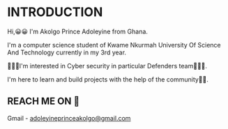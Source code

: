 # INTRODUCTION
Hi,😀😀 I'm Akolgo Prince Adoleyine from Ghana.

I'm a computer science student of Kwame Nkurmah University Of Science And Technology currently in my 3rd year.

🧑🏽‍💻I'm interested in Cyber security in particular Defenders team🧑🏽‍💻.

I'm here to learn and build projects with the help of the community🫡🫡.

## REACH ME ON 🔗

Gmail - adoleyineprinceakolgo@gmail.com

